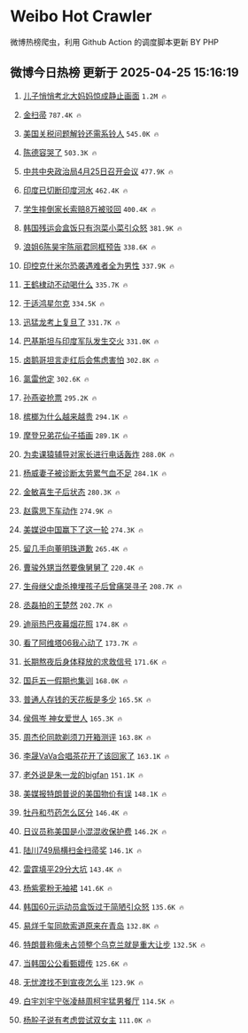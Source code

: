 # Weibo Hot Crawler 



微博热榜爬虫，利用 Github Action 的调度脚本更新 BY PHP 


## 微博今日热榜 更新于 2025-04-25 15:16:19 
1. [儿子悄悄考北大妈妈惊成静止画面](https://s.weibo.com/weibo?q=%23%E5%84%BF%E5%AD%90%E6%82%84%E6%82%84%E8%80%83%E5%8C%97%E5%A4%A7%E5%A6%88%E5%A6%88%E6%83%8A%E6%88%90%E9%9D%99%E6%AD%A2%E7%94%BB%E9%9D%A2%23&t=31&band_rank=1&Refer=top) `1.2M 🔥` 

1. [金扫帚](https://s.weibo.com/weibo?q=%E9%87%91%E6%89%AB%E5%B8%9A&t=31&band_rank=2&Refer=top) `787.4K 🔥` 

1. [美国关税问题解铃还需系铃人](https://s.weibo.com/weibo?q=%23%E7%BE%8E%E5%9B%BD%E5%85%B3%E7%A8%8E%E9%97%AE%E9%A2%98%E8%A7%A3%E9%93%83%E8%BF%98%E9%9C%80%E7%B3%BB%E9%93%83%E4%BA%BA%23&t=31&band_rank=3&Refer=top) `545.0K 🔥` 

1. [陈德容哭了](https://s.weibo.com/weibo?q=%E9%99%88%E5%BE%B7%E5%AE%B9%E5%93%AD%E4%BA%86&t=31&band_rank=4&Refer=top) `503.3K 🔥` 

1. [中共中央政治局4月25日召开会议](https://s.weibo.com/weibo?q=%23%E4%B8%AD%E5%85%B1%E4%B8%AD%E5%A4%AE%E6%94%BF%E6%B2%BB%E5%B1%804%E6%9C%8825%E6%97%A5%E5%8F%AC%E5%BC%80%E4%BC%9A%E8%AE%AE%23&t=31&band_rank=5&Refer=top) `477.9K 🔥` 

1. [印度已切断印度河水](https://s.weibo.com/weibo?q=%E5%8D%B0%E5%BA%A6%E5%B7%B2%E5%88%87%E6%96%AD%E5%8D%B0%E5%BA%A6%E6%B2%B3%E6%B0%B4&t=31&band_rank=6&Refer=top) `462.4K 🔥` 

1. [学生摔倒家长索赔8万被驳回](https://s.weibo.com/weibo?q=%23%E5%AD%A6%E7%94%9F%E6%91%94%E5%80%92%E5%AE%B6%E9%95%BF%E7%B4%A2%E8%B5%948%E4%B8%87%E8%A2%AB%E9%A9%B3%E5%9B%9E%23&t=31&band_rank=7&Refer=top) `400.4K 🔥` 

1. [韩国残运会盒饭只有泡菜小菜引众怒](https://s.weibo.com/weibo?q=%23%E9%9F%A9%E5%9B%BD%E6%AE%8B%E8%BF%90%E4%BC%9A%E7%9B%92%E9%A5%AD%E5%8F%AA%E6%9C%89%E6%B3%A1%E8%8F%9C%E5%B0%8F%E8%8F%9C%E5%BC%95%E4%BC%97%E6%80%92%23&t=31&band_rank=8&Refer=top) `381.9K 🔥` 

1. [浪姐6陈昊宇陈丽君同框预告](https://s.weibo.com/weibo?q=%23%E6%B5%AA%E5%A7%906%E9%99%88%E6%98%8A%E5%AE%87%E9%99%88%E4%B8%BD%E5%90%9B%E5%90%8C%E6%A1%86%E9%A2%84%E5%91%8A%23&t=31&band_rank=9&Refer=top) `338.6K 🔥` 

1. [印控克什米尔恐袭遇难者全为男性](https://s.weibo.com/weibo?q=%23%E5%8D%B0%E6%8E%A7%E5%85%8B%E4%BB%80%E7%B1%B3%E5%B0%94%E6%81%90%E8%A2%AD%E9%81%87%E9%9A%BE%E8%80%85%E5%85%A8%E4%B8%BA%E7%94%B7%E6%80%A7%23&t=31&band_rank=10&Refer=top) `337.9K 🔥` 

1. [王鹤棣动不动喝什么](https://s.weibo.com/weibo?q=%23%E7%8E%8B%E9%B9%A4%E6%A3%A3%E5%8A%A8%E4%B8%8D%E5%8A%A8%E5%96%9D%E4%BB%80%E4%B9%88%23&t=31&band_rank=11&Refer=top) `335.7K 🔥` 

1. [于适鸿星尔克](https://s.weibo.com/weibo?q=%23%E4%BA%8E%E9%80%82%E9%B8%BF%E6%98%9F%E5%B0%94%E5%85%8B%23&t=31&band_rank=12&Refer=top) `334.5K 🔥` 

1. [迅猛龙考上复旦了](https://s.weibo.com/weibo?q=%E8%BF%85%E7%8C%9B%E9%BE%99%E8%80%83%E4%B8%8A%E5%A4%8D%E6%97%A6%E4%BA%86&t=31&band_rank=13&Refer=top) `331.7K 🔥` 

1. [巴基斯坦与印度军队发生交火](https://s.weibo.com/weibo?q=%23%E5%B7%B4%E5%9F%BA%E6%96%AF%E5%9D%A6%E4%B8%8E%E5%8D%B0%E5%BA%A6%E5%86%9B%E9%98%9F%E5%8F%91%E7%94%9F%E4%BA%A4%E7%81%AB%23&t=31&band_rank=14&Refer=top) `331.0K 🔥` 

1. [卤鹅哥坦言走红后会焦虑害怕](https://s.weibo.com/weibo?q=%23%E5%8D%A4%E9%B9%85%E5%93%A5%E5%9D%A6%E8%A8%80%E8%B5%B0%E7%BA%A2%E5%90%8E%E4%BC%9A%E7%84%A6%E8%99%91%E5%AE%B3%E6%80%95%23&t=31&band_rank=15&Refer=top) `302.8K 🔥` 

1. [氯雷他定](https://s.weibo.com/weibo?q=%E6%B0%AF%E9%9B%B7%E4%BB%96%E5%AE%9A&t=31&band_rank=16&Refer=top) `302.6K 🔥` 

1. [孙燕姿抢票](https://s.weibo.com/weibo?q=%E5%AD%99%E7%87%95%E5%A7%BF%E6%8A%A2%E7%A5%A8&t=31&band_rank=17&Refer=top) `295.2K 🔥` 

1. [槟榔为什么越来越贵](https://s.weibo.com/weibo?q=%E6%A7%9F%E6%A6%94%E4%B8%BA%E4%BB%80%E4%B9%88%E8%B6%8A%E6%9D%A5%E8%B6%8A%E8%B4%B5&t=31&band_rank=18&Refer=top) `294.1K 🔥` 

1. [摩登兄弟花仙子插画](https://s.weibo.com/weibo?q=%E6%91%A9%E7%99%BB%E5%85%84%E5%BC%9F%E8%8A%B1%E4%BB%99%E5%AD%90%E6%8F%92%E7%94%BB&t=31&band_rank=19&Refer=top) `289.1K 🔥` 

1. [为卖课猿辅导对家长进行电话轰炸](https://s.weibo.com/weibo?q=%23%E4%B8%BA%E5%8D%96%E8%AF%BE%E7%8C%BF%E8%BE%85%E5%AF%BC%E5%AF%B9%E5%AE%B6%E9%95%BF%E8%BF%9B%E8%A1%8C%E7%94%B5%E8%AF%9D%E8%BD%B0%E7%82%B8%23&t=31&band_rank=20&Refer=top) `288.0K 🔥` 

1. [杨威妻子被诊断太劳累气血不足](https://s.weibo.com/weibo?q=%23%E6%9D%A8%E5%A8%81%E5%A6%BB%E5%AD%90%E8%A2%AB%E8%AF%8A%E6%96%AD%E5%A4%AA%E5%8A%B3%E7%B4%AF%E6%B0%94%E8%A1%80%E4%B8%8D%E8%B6%B3%23&t=31&band_rank=21&Refer=top) `284.1K 🔥` 

1. [金敏喜生子后状态](https://s.weibo.com/weibo?q=%23%E9%87%91%E6%95%8F%E5%96%9C%E7%94%9F%E5%AD%90%E5%90%8E%E7%8A%B6%E6%80%81%23&t=31&band_rank=22&Refer=top) `280.3K 🔥` 

1. [赵露思下车动作](https://s.weibo.com/weibo?q=%23%E8%B5%B5%E9%9C%B2%E6%80%9D%E4%B8%8B%E8%BD%A6%E5%8A%A8%E4%BD%9C%23&t=31&band_rank=23&Refer=top) `274.9K 🔥` 

1. [美媒说中国赢下了这一轮](https://s.weibo.com/weibo?q=%23%E7%BE%8E%E5%AA%92%E8%AF%B4%E4%B8%AD%E5%9B%BD%E8%B5%A2%E4%B8%8B%E4%BA%86%E8%BF%99%E4%B8%80%E8%BD%AE%23&t=31&band_rank=24&Refer=top) `274.3K 🔥` 

1. [留几手向董明珠道歉](https://s.weibo.com/weibo?q=%23%E7%95%99%E5%87%A0%E6%89%8B%E5%90%91%E8%91%A3%E6%98%8E%E7%8F%A0%E9%81%93%E6%AD%89%23&t=31&band_rank=25&Refer=top) `265.4K 🔥` 

1. [曹骏外甥当然要像舅舅了](https://s.weibo.com/weibo?q=%E6%9B%B9%E9%AA%8F%E5%A4%96%E7%94%A5%E5%BD%93%E7%84%B6%E8%A6%81%E5%83%8F%E8%88%85%E8%88%85%E4%BA%86&t=31&band_rank=26&Refer=top) `220.4K 🔥` 

1. [生母继父虐杀掩埋孩子后曾痛哭寻子](https://s.weibo.com/weibo?q=%23%E7%94%9F%E6%AF%8D%E7%BB%A7%E7%88%B6%E8%99%90%E6%9D%80%E6%8E%A9%E5%9F%8B%E5%AD%A9%E5%AD%90%E5%90%8E%E6%9B%BE%E7%97%9B%E5%93%AD%E5%AF%BB%E5%AD%90%23&t=31&band_rank=27&Refer=top) `208.7K 🔥` 

1. [丞磊拍的王楚然](https://s.weibo.com/weibo?q=%23%E4%B8%9E%E7%A3%8A%E6%8B%8D%E7%9A%84%E7%8E%8B%E6%A5%9A%E7%84%B6%23&t=31&band_rank=28&Refer=top) `202.7K 🔥` 

1. [迪丽热巴夜幕烟花照](https://s.weibo.com/weibo?q=%23%E8%BF%AA%E4%B8%BD%E7%83%AD%E5%B7%B4%E5%A4%9C%E5%B9%95%E7%83%9F%E8%8A%B1%E7%85%A7%23&t=31&band_rank=29&Refer=top) `174.8K 🔥` 

1. [看了阿维塔06我心动了](https://s.weibo.com/weibo?q=%23%E7%9C%8B%E4%BA%86%E9%98%BF%E7%BB%B4%E5%A1%9406%E6%88%91%E5%BF%83%E5%8A%A8%E4%BA%86%23&t=31&band_rank=30&Refer=top) `173.7K 🔥` 

1. [长期熬夜后身体释放的求救信号](https://s.weibo.com/weibo?q=%23%E9%95%BF%E6%9C%9F%E7%86%AC%E5%A4%9C%E5%90%8E%E8%BA%AB%E4%BD%93%E9%87%8A%E6%94%BE%E7%9A%84%E6%B1%82%E6%95%91%E4%BF%A1%E5%8F%B7%23&t=31&band_rank=31&Refer=top) `171.6K 🔥` 

1. [国乒五一假期也集训](https://s.weibo.com/weibo?q=%23%E5%9B%BD%E4%B9%92%E4%BA%94%E4%B8%80%E5%81%87%E6%9C%9F%E4%B9%9F%E9%9B%86%E8%AE%AD%23&t=31&band_rank=32&Refer=top) `168.0K 🔥` 

1. [普通人存钱的天花板是多少](https://s.weibo.com/weibo?q=%E6%99%AE%E9%80%9A%E4%BA%BA%E5%AD%98%E9%92%B1%E7%9A%84%E5%A4%A9%E8%8A%B1%E6%9D%BF%E6%98%AF%E5%A4%9A%E5%B0%91&t=31&band_rank=33&Refer=top) `165.5K 🔥` 

1. [侯佩岑 神女爱世人](https://s.weibo.com/weibo?q=%E4%BE%AF%E4%BD%A9%E5%B2%91%20%E7%A5%9E%E5%A5%B3%E7%88%B1%E4%B8%96%E4%BA%BA&t=31&band_rank=34&Refer=top) `165.3K 🔥` 

1. [周杰伦同款剃须刀开箱测评](https://s.weibo.com/weibo?q=%E5%91%A8%E6%9D%B0%E4%BC%A6%E5%90%8C%E6%AC%BE%E5%89%83%E9%A1%BB%E5%88%80%E5%BC%80%E7%AE%B1%E6%B5%8B%E8%AF%84&t=31&band_rank=35&Refer=top) `163.8K 🔥` 

1. [李晟VaVa合唱茶花开了该回家了](https://s.weibo.com/weibo?q=%23%E6%9D%8E%E6%99%9FVaVa%E5%90%88%E5%94%B1%E8%8C%B6%E8%8A%B1%E5%BC%80%E4%BA%86%E8%AF%A5%E5%9B%9E%E5%AE%B6%E4%BA%86%23&t=31&band_rank=36&Refer=top) `163.1K 🔥` 

1. [老外说是朱一龙的bigfan](https://s.weibo.com/weibo?q=%23%E8%80%81%E5%A4%96%E8%AF%B4%E6%98%AF%E6%9C%B1%E4%B8%80%E9%BE%99%E7%9A%84bigfan%23&t=31&band_rank=37&Refer=top) `151.1K 🔥` 

1. [美媒报特朗普说的美国物价有误](https://s.weibo.com/weibo?q=%E7%BE%8E%E5%AA%92%E6%8A%A5%E7%89%B9%E6%9C%97%E6%99%AE%E8%AF%B4%E7%9A%84%E7%BE%8E%E5%9B%BD%E7%89%A9%E4%BB%B7%E6%9C%89%E8%AF%AF&t=31&band_rank=38&Refer=top) `148.1K 🔥` 

1. [牡丹和芍药怎么区分](https://s.weibo.com/weibo?q=%E7%89%A1%E4%B8%B9%E5%92%8C%E8%8A%8D%E8%8D%AF%E6%80%8E%E4%B9%88%E5%8C%BA%E5%88%86&t=31&band_rank=39&Refer=top) `146.4K 🔥` 

1. [日议员称美国是小混混收保护费](https://s.weibo.com/weibo?q=%E6%97%A5%E8%AE%AE%E5%91%98%E7%A7%B0%E7%BE%8E%E5%9B%BD%E6%98%AF%E5%B0%8F%E6%B7%B7%E6%B7%B7%E6%94%B6%E4%BF%9D%E6%8A%A4%E8%B4%B9&t=31&band_rank=40&Refer=top) `146.2K 🔥` 

1. [陆川749局横扫金扫帚奖](https://s.weibo.com/weibo?q=%23%E9%99%86%E5%B7%9D749%E5%B1%80%E6%A8%AA%E6%89%AB%E9%87%91%E6%89%AB%E5%B8%9A%E5%A5%96%23&t=31&band_rank=41&Refer=top) `146.1K 🔥` 

1. [雷霆填平29分大坑](https://s.weibo.com/weibo?q=%23%E9%9B%B7%E9%9C%86%E5%A1%AB%E5%B9%B329%E5%88%86%E5%A4%A7%E5%9D%91%23&t=31&band_rank=42&Refer=top) `143.4K 🔥` 

1. [杨紫雾粉无袖裙](https://s.weibo.com/weibo?q=%23%E6%9D%A8%E7%B4%AB%E9%9B%BE%E7%B2%89%E6%97%A0%E8%A2%96%E8%A3%99%23&t=31&band_rank=43&Refer=top) `141.6K 🔥` 

1. [韩国60元运动员盒饭过于简陋引众怒](https://s.weibo.com/weibo?q=%23%E9%9F%A9%E5%9B%BD60%E5%85%83%E8%BF%90%E5%8A%A8%E5%91%98%E7%9B%92%E9%A5%AD%E8%BF%87%E4%BA%8E%E7%AE%80%E9%99%8B%E5%BC%95%E4%BC%97%E6%80%92%23&t=31&band_rank=44&Refer=top) `135.6K 🔥` 

1. [易烊千玺同款索道原来在青岛](https://s.weibo.com/weibo?q=%23%E6%98%93%E7%83%8A%E5%8D%83%E7%8E%BA%E5%90%8C%E6%AC%BE%E7%B4%A2%E9%81%93%E5%8E%9F%E6%9D%A5%E5%9C%A8%E9%9D%92%E5%B2%9B%23&t=31&band_rank=45&Refer=top) `132.8K 🔥` 

1. [特朗普称俄未占领整个乌克兰就是重大让步](https://s.weibo.com/weibo?q=%23%E7%89%B9%E6%9C%97%E6%99%AE%E7%A7%B0%E4%BF%84%E6%9C%AA%E5%8D%A0%E9%A2%86%E6%95%B4%E4%B8%AA%E4%B9%8C%E5%85%8B%E5%85%B0%E5%B0%B1%E6%98%AF%E9%87%8D%E5%A4%A7%E8%AE%A9%E6%AD%A5%23&t=31&band_rank=46&Refer=top) `132.5K 🔥` 

1. [当韩国公公看甄嬛传](https://s.weibo.com/weibo?q=%E5%BD%93%E9%9F%A9%E5%9B%BD%E5%85%AC%E5%85%AC%E7%9C%8B%E7%94%84%E5%AC%9B%E4%BC%A0&t=31&band_rank=47&Refer=top) `125.6K 🔥` 

1. [无忧渡找不到宣夜怎么半](https://s.weibo.com/weibo?q=%E6%97%A0%E5%BF%A7%E6%B8%A1%E6%89%BE%E4%B8%8D%E5%88%B0%E5%AE%A3%E5%A4%9C%E6%80%8E%E4%B9%88%E5%8D%8A&t=31&band_rank=48&Refer=top) `123.9K 🔥` 

1. [白宇刘宇宁张凌赫周柯宇猛男餐厅](https://s.weibo.com/weibo?q=%E7%99%BD%E5%AE%87%E5%88%98%E5%AE%87%E5%AE%81%E5%BC%A0%E5%87%8C%E8%B5%AB%E5%91%A8%E6%9F%AF%E5%AE%87%E7%8C%9B%E7%94%B7%E9%A4%90%E5%8E%85&t=31&band_rank=49&Refer=top) `114.5K 🔥` 

1. [杨肸子说有考虑尝试双女主](https://s.weibo.com/weibo?q=%E6%9D%A8%E8%82%B8%E5%AD%90%E8%AF%B4%E6%9C%89%E8%80%83%E8%99%91%E5%B0%9D%E8%AF%95%E5%8F%8C%E5%A5%B3%E4%B8%BB&t=31&band_rank=50&Refer=top) `111.0K 🔥` 

